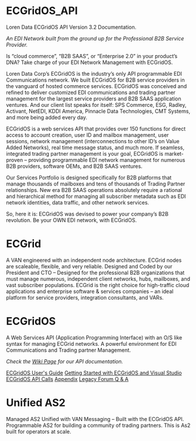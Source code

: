 # ECGridOS_API
Loren Data ECGridOS API Version 3.2 Documentation. 

_An EDI Network built from the ground up for the Professional B2B Service Provider._

Is “cloud commerce”, “B2B SAAS”, or “Enterprise 2.0” in your product’s DNA? Take charge of your EDI Network Management with ECGridOS.

Loren Data Corp’s ECGridOS is the industry’s only API programmable EDI Communications network. We built ECGridOS for B2B service providers in the vanguard of hosted commerce services. ECGridOS was conceived and refined to deliver customized EDI communications and trading partner management for the largest service providers and B2B SAAS application ventures. And our client list speaks for itself: SPS Commerce, ESG, Radley, Activant, NetEDI, KDDI America, Pinnacle Data Technologies, CMT Systems, and more being added every day.

ECGridOS is a web services API that provides over 150 functions for direct access to account creation, user ID and mailbox management,  user sessions, network management (interconnections to other ID’s on Value Added Networks), real time message status, and much more.  If seamless, integrated trading partner management is your goal,  ECGridOS is market-proven – providing programmable EDI network management for numerous  B2B providers,  software OEMs, and B2B SAAS ventures.

Our Services Portfolio is designed specifically for B2B platforms that manage thousands of mailboxes and tens of thousands of Trading Partner relationships. New era B2B SAAS operations absolutely require a rational and hierarchical method for managing all subscriber metadata such as EDI network identities, data traffic, and other network services.

So, here it is:  ECGridOS was devised to power your company’s B2B revolution. Be your OWN EDI network, with ECGridOS.

# ECGrid

A VAN engineered with an independent node architecture. ECGrid nodes are scaleable, flexible, and very reliable. Designed and Coded by our President and CTO – Designed for the professional B2B organizations that must manage  numerous, independent client networks, hubs, mailboxes, and vast subscriber  populations. ECGrid is the right choice for high-traffic cloud applications and enterprise software & services companies – an ideal platform for service providers, integration consultants, and VARs.

# ECGridOS

A Web Services API (Application Programming Interface) with an O/S like syntax for managing ECGrid networks. A powerful environment for EDI Communications and Trading partner Management.  

_Check the [_Wiki Page_](https://github.com/LorenData/ECGridOS_API/wiki) for our API documentation._

[ECGridOS User's Guide](https://github.com/LorenData/ECGridOS_API/wiki/ECGridOS-User's-Guide)
[Getting Started with ECGridOS and Visual Studio](https://github.com/LorenData/ECGridOS_API/wiki/Getting-Started-with-ECGridOS-and-Visual-Studio)
[ECGridOS API Calls](https://github.com/LorenData/ECGridOS_API/wiki/ECGridOS-API-Calls)
[Appendix](https://github.com/LorenData/ECGridOS_API/wiki/Appendix) 
[Legacy Forum Q & A](https://github.com/LorenData/ECGridOS_API/wiki/Legacy-Forum-Q-&-A)

# Unified AS2

Managed AS2 Unified with VAN Messaging – Built with the ECGridOS API.  Programmable AS2 for building a community of trading partners. This is As2 built for operators at scale.

